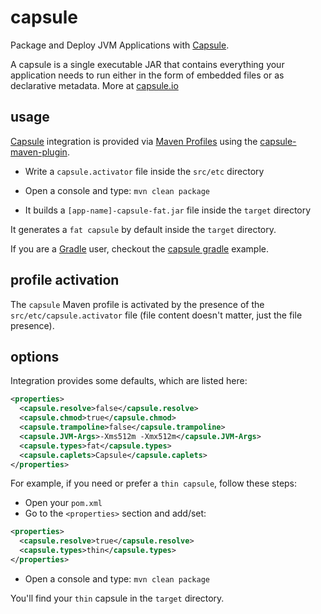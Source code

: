 # capsule

Package and Deploy JVM Applications with [Capsule](http://www.capsule.io).

A capsule is a single executable JAR that contains everything your application needs to run either in the form of embedded files or as declarative metadata. More at [capsule.io](http://www.capsule.io)

## usage

[Capsule](http://www.capsule.io) integration is provided via [Maven Profiles](http://maven.apache.org/guides/introduction/introduction-to-profiles.html) using the [capsule-maven-plugin](https://github.com/chrischristo/capsule-maven-plugin).

* Write a ```capsule.activator``` file inside the ```src/etc``` directory

* Open a console and type: ```mvn clean package```

* It builds a ```[app-name]-capsule-fat.jar``` file inside the ```target``` directory

It generates a ```fat capsule``` by default inside the ```target``` directory.

If you are a [Gradle](https://gradle.org/) user, checkout the [capsule gradle](https://github.com/puniverse/capsule-demo/blob/master/build.gradle) example.

## profile activation

The ```capsule``` Maven profile is activated by the presence of the ```src/etc/capsule.activator``` file (file content doesn't matter, just the file presence).

## options

Integration provides some defaults, which are listed here:

```xml
<properties>
  <capsule.resolve>false</capsule.resolve>
  <capsule.chmod>true</capsule.chmod>
  <capsule.trampoline>false</capsule.trampoline>
  <capsule.JVM-Args>-Xms512m -Xmx512m</capsule.JVM-Args>
  <capsule.types>fat</capsule.types>
  <capsule.caplets>Capsule</capsule.caplets>
</properties>
```

For example, if you need or prefer a ```thin capsule```, follow these steps:

* Open your ```pom.xml```
* Go to the ```<properties>``` section and add/set:

```xml
<properties>
  <capsule.resolve>true</capsule.resolve>
  <capsule.types>thin</capsule.types>
</properties>
```

* Open a console and type: ```mvn clean package```

You'll find your ```thin``` capsule in the ```target``` directory.
